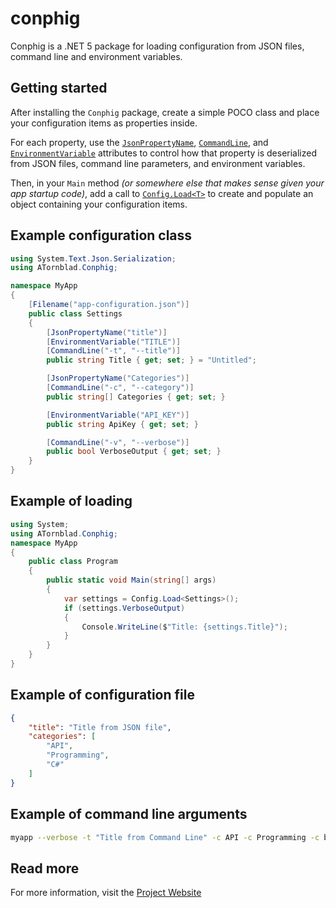 # conphig

Conphig is a .NET 5 package for loading configuration from JSON files, command line and environment variables.

## Getting started

After installing the `Conphig` package, create a simple POCO class and place your configuration items as properties inside.

For each property, use the [`JsonPropertyName`](https://docs.microsoft.com/en-us/dotnet/api/system.text.json.serialization.jsonpropertynameattribute?view=net-5.0), [`CommandLine`](https://atornblad.se/conphig#commandline-attribute), and [`EnvironmentVariable`](https://atornblad.se/conphig#environmentvariable-attribute) attributes to control how that property is deserialized from JSON files, command line parameters, and environment variables.

Then, in your `Main` method *(or somewhere else that makes sense given your app startup code)*, add a call to [`Config.Load<T>`](https://atornblad.se/conphig#config-load-t) to create and populate an object containing your configuration items.

## Example configuration class

``` csharp
using System.Text.Json.Serialization;
using ATornblad.Conphig;

namespace MyApp
{
    [Filename("app-configuration.json")]
    public class Settings
    {
        [JsonPropertyName("title")]
        [EnvironmentVariable("TITLE")]
        [CommandLine("-t", "--title")]
        public string Title { get; set; } = "Untitled";

        [JsonPropertyName("Categories")]
        [CommandLine("-c", "--category")]
        public string[] Categories { get; set; }

        [EnvironmentVariable("API_KEY")]
        public string ApiKey { get; set; }

        [CommandLine("-v", "--verbose")]
        public bool VerboseOutput { get; set; }
    }
}
```

## Example of loading

``` csharp
using System;
using ATornblad.Conphig;
namespace MyApp
{
    public class Program
    {
        public static void Main(string[] args)
        {
            var settings = Config.Load<Settings>();
            if (settings.VerboseOutput)
            {
                Console.WriteLine($"Title: {settings.Title}");
            }
        }
    }
}
```

## Example of configuration file

``` json
{
    "title": "Title from JSON file",
    "categories": [
        "API",
        "Programming",
        "C#"
    ]
}
```

## Example of command line arguments

``` bash
myapp --verbose -t "Title from Command Line" -c API -c Programming -c bash
```

## Read more

For more information, visit the [Project Website](https://atornblad.se/conphig)
